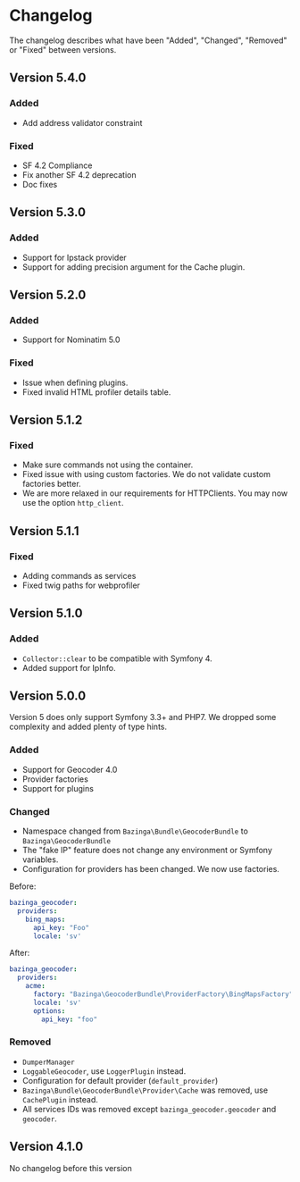 # Changelog

The changelog describes what have been "Added", "Changed", "Removed" or "Fixed" between versions. 

## Version 5.4.0

### Added

- Add address validator constraint

### Fixed

- SF 4.2 Compliance
- Fix another SF 4.2 deprecation
- Doc fixes

## Version 5.3.0

### Added 

- Support for Ipstack provider
- Support for adding precision argument for the Cache plugin. 

## Version 5.2.0

### Added 

- Support for Nominatim 5.0

### Fixed

- Issue when defining plugins. 
- Fixed invalid HTML profiler details table.

## Version 5.1.2

### Fixed

- Make sure commands not using the container. 
- Fixed issue with using custom factories. We do not validate custom factories better. 
- We are more relaxed in our requirements for HTTPClients. You may now use the option `http_client`. 

## Version 5.1.1

### Fixed

- Adding commands as services
- Fixed twig paths for webprofiler

## Version 5.1.0

### Added

- `Collector::clear` to be compatible with Symfony 4. 
- Added support for IpInfo. 

## Version 5.0.0

Version 5 does only support Symfony 3.3+ and PHP7. We dropped some complexity and added plenty of type hints.  

### Added

- Support for Geocoder 4.0
- Provider factories
- Support for plugins

### Changed

- Namespace changed from `Bazinga\Bundle\GeocoderBundle` to `Bazinga\GeocoderBundle`
- The "fake IP" feature does not change any environment or Symfony variables. 
- Configuration for providers has been changed. We now use factories.

Before:

```yaml
bazinga_geocoder:
  providers:
    bing_maps:
      api_key: "Foo"
      locale: 'sv'
``` 
After:

```yaml
bazinga_geocoder:
  providers:
    acme:
      factory: "Bazinga\GeocoderBundle\ProviderFactory\BingMapsFactory"
      locale: 'sv'
      options:
        api_key: "foo"
``` 

### Removed

- `DumperManager`
- `LoggableGeocoder`, use `LoggerPlugin` instead. 
- Configuration for default provider (`default_provider`)
- `Bazinga\Bundle\GeocoderBundle\Provider\Cache` was removed, use `CachePlugin` instead. 
- All services IDs was removed except `bazinga_geocoder.geocoder` and `geocoder`.

## Version 4.1.0

No changelog before this version
